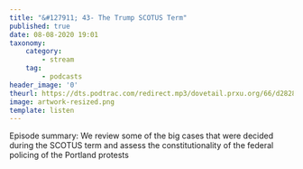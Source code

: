 ```yaml
---
title: "&#127911; 43- The Trump SCOTUS Term"
published: true
date: 08-08-2020 19:01
taxonomy:
    category:
        - stream
    tag:
        - podcasts
header_image: '0'
theurl: https://dts.podtrac.com/redirect.mp3/dovetail.prxu.org/66/d2828b24-e298-4faf-bc3a-a2a34540b22c/TCL_July_2020_PART_1.mp3
image: artwork-resized.png
template: listen
--- 
```

Episode summary: We review some of the big cases that were decided during the SCOTUS term and assess the constitutionality of the federal policing of the Portland protests

